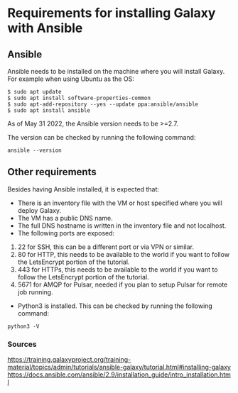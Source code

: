 # Requirements for installing Galaxy with Ansible
## Ansible
Ansible needs to be installed on the machine where you will install Galaxy.
For example when using Ubuntu as the OS:

```
$ sudo apt update
$ sudo apt install software-properties-common
$ sudo apt-add-repository --yes --update ppa:ansible/ansible
$ sudo apt install ansible
```

As of May 31 2022, the Ansible version needs to be >=2.7.

The version can be checked by running the following command:

```
ansible --version
```

## Other requirements
Besides having Ansible installed, it is expected that:
- There is an inventory file with the VM or host specified where you will deploy Galaxy.
- The VM has a public DNS name.
- The full DNS hostname is written in the inventory file and not localhost. 
- The following ports are exposed:
1. 22 for SSH, this can be a different port or via VPN or similar.
2. 80 for HTTP, this needs to be available to the world if you want to follow the LetsEncrypt portion of the tutorial.
3. 443 for HTTPs, this needs to be available to the world if you want to follow the LetsEncrypt portion of the tutorial.
4. 5671 for AMQP for Pulsar, needed if you plan to setup Pulsar for remote job running.
- Python3 is installed. This can be checked by running the following command: 

```
python3 -V
```


### Sources
https://training.galaxyproject.org/training-material/topics/admin/tutorials/ansible-galaxy/tutorial.html#installing-galaxy 
https://docs.ansible.com/ansible/2.9/installation_guide/intro_installation.html 
